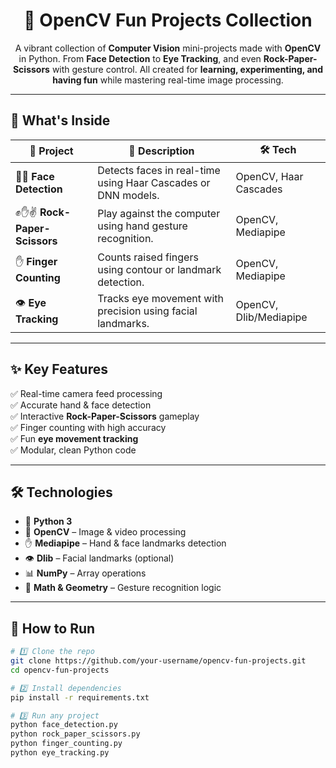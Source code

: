 <h1 align="center">🎯 OpenCV Fun Projects Collection</h1>

<p align="center">
A vibrant collection of <b>Computer Vision</b> mini-projects made with <b>OpenCV</b> in Python.  
From <b>Face Detection</b> to <b>Eye Tracking</b>, and even <b>Rock-Paper-Scissors</b> with gesture control.  
All created for <b>learning, experimenting, and having fun</b> while mastering real-time image processing.
</p>

---

## 📂 **What's Inside**

| 🚀 Project | 📝 Description | 🛠 Tech |
|-----------|----------------|--------|
| 🧑‍🦱 **Face Detection** | Detects faces in real-time using Haar Cascades or DNN models. | OpenCV, Haar Cascades |
| ✊✋✌ **Rock-Paper-Scissors** | Play against the computer using hand gesture recognition. | OpenCV, Mediapipe |
| ✋ **Finger Counting** | Counts raised fingers using contour or landmark detection. | OpenCV, Mediapipe |
| 👁 **Eye Tracking** | Tracks eye movement with precision using facial landmarks. | OpenCV, Dlib/Mediapipe |

---

## ✨ **Key Features**

✅ Real-time camera feed processing  
✅ Accurate hand & face detection  
✅ Interactive **Rock-Paper-Scissors** gameplay  
✅ Finger counting with high accuracy  
✅ Fun **eye movement tracking**  
✅ Modular, clean Python code  

---

## 🛠 **Technologies**

- 🐍 **Python 3**
- 🎥 **OpenCV** – Image & video processing
- ✋ **Mediapipe** – Hand & face landmarks detection
- 👁 **Dlib** – Facial landmarks (optional)
- 📊 **NumPy** – Array operations
- 📐 **Math & Geometry** – Gesture recognition logic

---

## 🚀 **How to Run**

```bash
# 1️⃣ Clone the repo
git clone https://github.com/your-username/opencv-fun-projects.git
cd opencv-fun-projects

# 2️⃣ Install dependencies
pip install -r requirements.txt

# 3️⃣ Run any project
python face_detection.py
python rock_paper_scissors.py
python finger_counting.py
python eye_tracking.py
